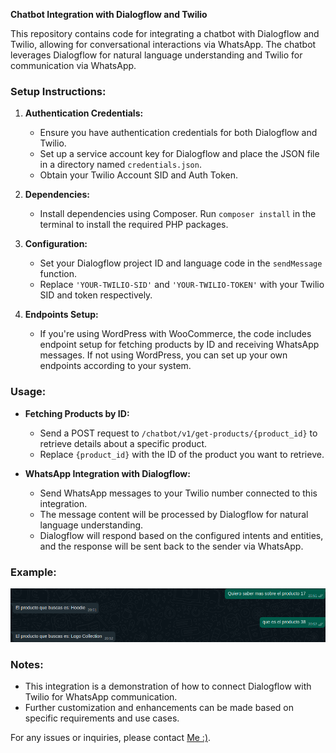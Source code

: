**Chatbot Integration with Dialogflow and Twilio**

This repository contains code for integrating a chatbot with Dialogflow and Twilio, allowing for conversational interactions via WhatsApp. The chatbot leverages Dialogflow for natural language understanding and Twilio for communication via WhatsApp.

### Setup Instructions:

1. **Authentication Credentials:**
   - Ensure you have authentication credentials for both Dialogflow and Twilio.
   - Set up a service account key for Dialogflow and place the JSON file in a directory named `credentials.json`.
   - Obtain your Twilio Account SID and Auth Token.

2. **Dependencies:**
   - Install dependencies using Composer. Run `composer install` in the terminal to install the required PHP packages.

3. **Configuration:**
   - Set your Dialogflow project ID and language code in the `sendMessage` function.
   - Replace `'YOUR-TWILIO-SID'` and `'YOUR-TWILIO-TOKEN'` with your Twilio SID and token respectively.

4. **Endpoints Setup:**
   - If you're using WordPress with WooCommerce, the code includes endpoint setup for fetching products by ID and receiving WhatsApp messages. If not using WordPress, you can set up your own endpoints according to your system.

### Usage:

- **Fetching Products by ID:**
  - Send a POST request to `/chatbot/v1/get-products/{product_id}` to retrieve details about a specific product.
  - Replace `{product_id}` with the ID of the product you want to retrieve.

- **WhatsApp Integration with Dialogflow:**
  - Send WhatsApp messages to your Twilio number connected to this integration.
  - The message content will be processed by Dialogflow for natural language understanding.
  - Dialogflow will respond based on the configured intents and entities, and the response will be sent back to the sender via WhatsApp.


### Example:

![Chatbot Functionality](chatbot_example.png)

### Notes:

- This integration is a demonstration of how to connect Dialogflow with Twilio for WhatsApp communication.
- Further customization and enhancements can be made based on specific requirements and use cases.

For any issues or inquiries, please contact [Me :)](hector_ugarter@hotmail.com).
